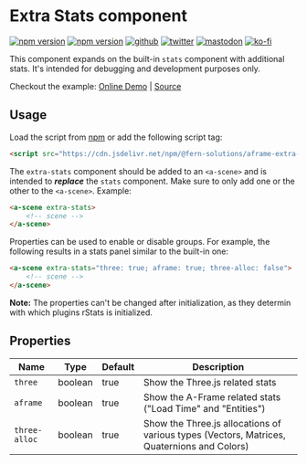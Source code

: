 # Extra Stats component
[![npm version](https://img.shields.io/npm/v/@fern-solutions/aframe-extra-stats.svg?style=flat-square)](https://www.npmjs.com/package/@fern-solutions/aframe-extra-stats)
[![npm version](https://img.shields.io/npm/l/@fern-solutions/aframe-extra-stats.svg?style=flat-square)](https://www.npmjs.com/package/@fern-solutions/aframe-extra-stats)
[![github](https://flat.badgen.net/badge/icon/github?icon=github&label)](https://github.com/mrxz/fern-aframe-components/)
[![twitter](https://flat.badgen.net/badge/twitter/@noerihuisman/blue?icon=twitter&label)](https://twitter.com/noerihuisman)
[![mastodon](https://flat.badgen.net/badge/mastodon/@noerihuisman@arvr.social/blue?icon=mastodon&label)](https://arvr.social/@noerihuisman)
[![ko-fi](https://img.shields.io/badge/ko--fi-buy%20me%20a%20coffee-ff5f5f?style=flat-square)](https://ko-fi.com/fernsolutions)

This component expands on the built-in `stats` component with additional stats. It's intended for debugging and development purposes only.

Checkout the example: [Online Demo](https://aframe-components.fern.solutions/extra-stats) | [Source](https://github.com/mrxz/fern-aframe-components/blob/main/extra-stats/example/index.html)

## Usage
Load the script from [npm](https://www.npmjs.com/package/@fern-solutions/aframe-extra-stats) or add the following script tag:
```HTML
<script src="https://cdn.jsdelivr.net/npm/@fern-solutions/aframe-extra-stats/dist/extra-stats.umd.min.js"></script>
```

The `extra-stats` component should be added to an `<a-scene>` and is intended to **_replace_** the `stats` component. Make sure to only add one or the other to the `<a-scene>`. Example:
```HTML
<a-scene extra-stats>
    <!-- scene -->
</a-scene>
```

Properties can be used to enable or disable groups. For example, the following results in a stats panel similar to the built-in one:
```HTML
<a-scene extra-stats="three: true; aframe: true; three-alloc: false">
    <!-- scene -->
</a-scene>
```

**Note:** The properties can't be changed after initialization, as they determin with which plugins rStats is initialized.

## Properties
| Name | Type | Default |Description |
| ---- | ---- | ------- |----------- |
| `three` | boolean | true | Show the Three.js related stats |
| `aframe` | boolean | true | Show the A-Frame related stats ("Load Time" and "Entities") |
| `three-alloc` | boolean | true | Show the Three.js allocations of various types (Vectors, Matrices, Quaternions and Colors) |
